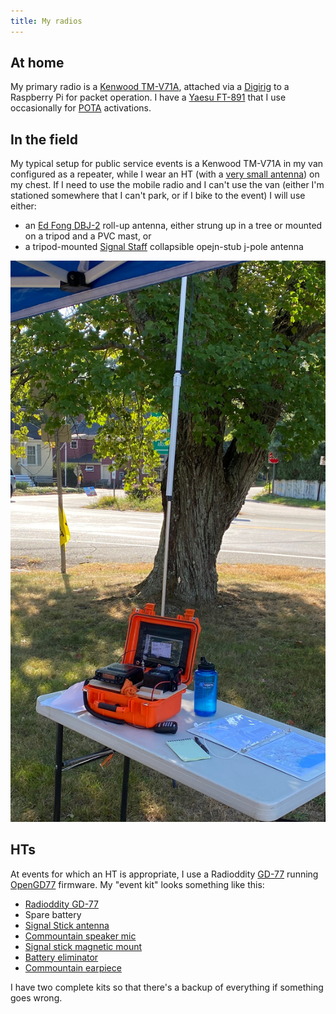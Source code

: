 ```yaml
---
title: My radios
---
```


## At home

My primary radio is a [Kenwood TM-V71A], attached via a [Digirig] to a Raspberry Pi for packet operation. I have a [Yaesu FT-891] that I use occasionally for [POTA] activations.

[kenwood tm-v71a]: https://www.kenwood.com/usa/com/amateur/tm-v71a/
[digirig]: https://digirig.net/store/
[yaesu ft-891]: https://www.yaesu.com/product-detail.aspx?Model=FT-891&CatName=HF%20Transceivers/Amplifiers
[pota]: https://parksontheair.com/index.html

## In the field

My typical setup for public service events is a Kenwood TM-V71A in my van configured as a repeater, while I wear an HT (with a [very small antenna](https://a.co/d/4bKmNXh)) on my chest. If I need to use the mobile radio and I can't use the van (either I'm stationed somewhere that I can't park, or if I bike to the event) I will use either:

- an [Ed Fong DBJ-2](https://edsantennas.weebly.com/) roll-up antenna, either strung up in a tree or mounted on a tripod and a PVC mast, or
- a tripod-mounted [Signal Staff](https://signalstuff.com/products/ss-osj/) collapsible opejn-stub j-pole antenna

![Mobile radio deployed on a folding table with antenna mast on a tripod in the background](mobile-station.jpg)

## HTs

At events for which an HT is appropriate, I use a Radioddity [GD-77] running [OpenGD77] firmware. My "event kit" looks something like this:

- [Radioddity GD-77][gd-77]
- Spare battery
- [Signal Stick antenna][signalstick]
- [Commountain speaker mic]
- [Signal stick magnetic mount][magmount]
- [Battery eliminator]
- [Commountain earpiece]

I have two complete kits so that there's a backup of everything if something goes wrong.

[gd-77]: https://www.radioddity.com/products/radioddity-gd-77-dmr-two-way-radio
[opengd77]: https://www.opengd77.com/
[signalstick]: https://signalstuff.com/products/st-bnc/
[magmount]: https://signalstuff.com/products/magmount-bnc/
[commountain speaker mic]: https://a.co/d/47TXEOT
[battery eliminator]: https://a.co/d/59CWsIM
[commountain earpiece]: https://a.co/d/hoNMBbq
